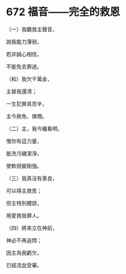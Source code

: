 # 672 福音——完全的救恩

（一）我聽救主聲音，

說我能力薄弱，

若非誠心相信，

不能免去罪過。

（和）我欠千萬金，

主替我還清；

一生犯罪真苦辛，

主今赦免、憐憫。

（二）主，我今纔看明，

惟你有這力量，

能洗污穢潔淨，

使軟弱變剛強。

（三）我真沒有善良，

可以得主救恩；

但主特別體諒，

用愛救我罪人。

（四）將來立在神前，

神必不再追問；

因主為我虧欠，

已經流血受審。


